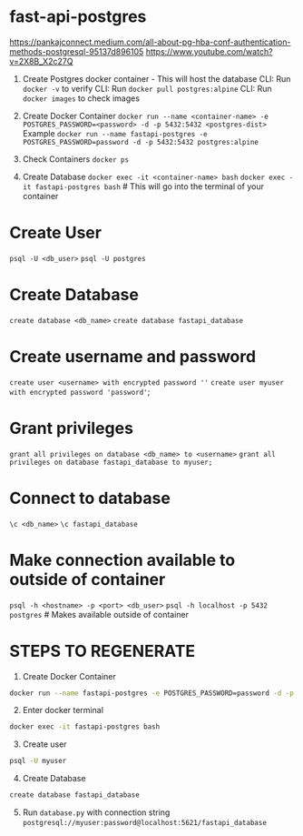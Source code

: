 # fast-api-postgres 
https://pankajconnect.medium.com/all-about-pg-hba-conf-authentication-methods-postgresql-95137d896105
https://www.youtube.com/watch?v=2X8B_X2c27Q

1. Create Postgres docker container - This will host the database
CLI: Run `docker -v` to verify
CLI: Run `docker pull postgres:alpine`
CLI: Run `docker images` to check images

2. Create Docker Container
`docker run --name <container-name> -e POSTGRES_PASSWORD=<password> -d -p 5432:5432 <postgres-dist>`
Example
`docker run --name fastapi-postgres -e POSTGRES_PASSWORD=password -d -p 5432:5432 postgres:alpine`

3. Check Containers
`docker ps`

4. Create Database
`docker exec -it <container-name> bash`
`docker exec -it fastapi-postgres bash`  # This will go into the terminal of your container

# Create User
`psql -U <db_user>`
`psql -U postgres`

# Create Database
`create database <db_name>`
`create database fastapi_database`

# Create username and password
`create user <username> with encrypted password '`<password>`'`
`create user myuser with encrypted password 'password'`;

# Grant privileges
`grant all privileges on database <db_name> to <username>`
`grant all privileges on database fastapi_database to myuser;`

# Connect to database
`\c <db_name>`
`\c fastapi_database`

# Make connection available to outside of container
`psql -h <hostname> -p <port> <db_user>`
`psql -h localhost -p 5432 postgres` # Makes available outside of container


# **STEPS TO REGENERATE** 
1. Create Docker Container
```bash
docker run --name fastapi-postgres -e POSTGRES_PASSWORD=password -d -p 5432:5432 postgres:alpine
```
2. Enter docker terminal  
```bash 
docker exec -it fastapi-postgres bash
``` 
3. Create user 
```bash
psql -U myuser
``` 
4. Create Database
```bash 
create database fastapi_database
```
5. Run `database.py` with connection string `postgresql://myuser:password@localhost:5621/fastapi_database` 